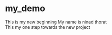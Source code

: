 # my_demo
This is my new beginning
My name is ninad thorat 
<br>
This my one step towards the new project
